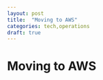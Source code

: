 ```yaml
---
layout: post
title:  "Moving to AWS"
categories: tech,operations
draft: true
---
```

# Moving to AWS

